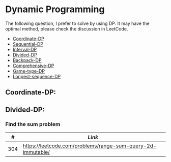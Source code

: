 # Dynamic Programming

The following question, I prefer to solve by using DP. It may have the optimal method, please check the discussion in LeetCode.  

* [Coordinate-DP](##Coordinate-DP)
* [Sequential-DP](##Sequential-DP)
* [Interval-DP](##Interval-DP)
* [Divided-DP](##Divided-DP)
* [Backpack-DP](##Backpack-DP)
* [Comprehensive-DP](##Comprehensive-DP)
* [Game-type-DP](##Game-type-DP)
* [Longest-sequence-DP](##Longest-sequence-DP)

## Coordinate-DP:

## Divided-DP:

### Find the sum problem

| *#* | *Link* |
| ---- | --------------------------------------------------------------------- |
| 304 | https://leetcode.com/problems/range-sum-query-2d-immutable/ |